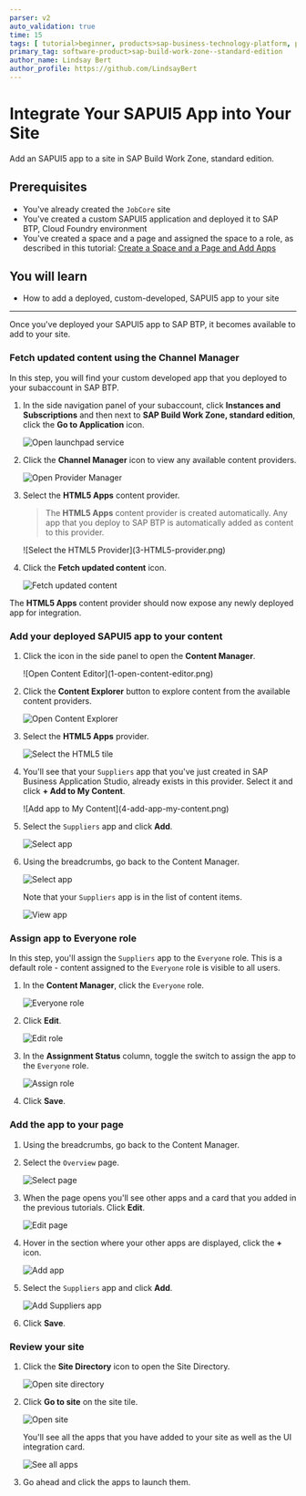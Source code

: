 ```yaml
---
parser: v2
auto_validation: true
time: 15
tags: [ tutorial>beginner, products>sap-business-technology-platform, products>sap-build-work-zone--standard-edition, products>sap-fiori, programming-tool>html5, programming-tool>sapui5]
primary_tag: software-product>sap-build-work-zone--standard-edition
author_name: Lindsay Bert
author_profile: https://github.com/LindsayBert
---
```


# Integrate Your SAPUI5 App into Your Site
<!-- description --> Add an SAPUI5 app to a site in SAP Build Work Zone, standard edition.


## Prerequisites
 - You've already created the `JobCore` site
 - You've created a custom SAPUI5 application and deployed it to SAP BTP, Cloud Foundry environment
 - You've created a space and a page and assigned the space to a role, as described in this tutorial: [Create a Space and a Page and Add Apps](https://developers.sap.com/tutorials/cp-portal-cloud-foundry-spaces-pages.html)


## You will learn
  - How to add a deployed, custom-developed, SAPUI5 app to your site

---
Once you've deployed your SAPUI5 app to SAP BTP, it becomes available to add to your site.


### Fetch updated content using the Channel Manager

In this step, you will find your custom developed app that you deployed to your subaccount in SAP BTP.


1. In the side navigation panel of your subaccount, click **Instances and Subscriptions** and then next to **SAP Build Work Zone, standard edition**, click the **Go to Application** icon.

    ![Open launchpad service](000-open-launchpad-service.png)

2. Click the **Channel Manager** icon to view any available content providers.

    ![Open Provider Manager](0-open-provider-manager.png)

3. Select the **HTML5 Apps** content provider.

    >The **HTML5 Apps** content provider is created automatically. Any app that you deploy to SAP BTP is automatically added as content to this provider.

    <!-- border -->![Select the HTML5 Provider](3-HTML5-provider.png)

4. Click the **Fetch updated content** icon.

    ![Fetch updated content](00-fetch-updated-content.png)

The **HTML5 Apps** content provider should now expose any newly deployed app for integration.


### Add your deployed SAPUI5 app to your content


1. Click the icon in the side panel to open the **Content Manager**.

    <!-- border -->![Open Content Editor](1-open-content-editor.png)

2. Click the **Content Explorer** button to explore content from the available content providers.

    ![Open Content Explorer](2-content-explorer.png)

3. Select the **HTML5 Apps** provider.

    ![Select the HTML5 tile](3a-select-HTML-tile.png)

4. You'll see that your `Suppliers` app that you've just created in SAP Business Application Studio, already exists in this provider. Select it and click **+ Add to My Content**.

    <!-- border -->![Add app to My Content](4-add-app-my-content.png)

5. Select the `Suppliers` app and click **Add**.

    ![Select app](5-select-app.png)

6. Using the breadcrumbs, go back to the Content Manager.

    ![Select app](6-go-to-content-manager.png)

    Note that your `Suppliers` app is in the list of content items.

    ![View app](7-view-app.png)


### Assign app to Everyone role


In this step, you'll assign the `Suppliers` app to the `Everyone` role. This is a default role - content assigned to the `Everyone` role is visible to all users.

1. In the **Content Manager**, click the `Everyone` role.

    ![Everyone role](9a-everyone-role.png)

2. Click **Edit**.

    ![Edit role](10-edit-role.png)

3. In the **Assignment Status** column, toggle the switch to assign the app to the `Everyone` role. 

    ![Assign role](11-assign-everyone-role.png)

4. Click **Save**.

### Add the app to your page

1. Using the breadcrumbs, go back to the Content Manager.

2. Select the `Overview` page. 

    ![Select page](12-select-page.png)

3. When the page opens you'll see other apps and a card that you added in the previous tutorials. Click **Edit**.

    ![Edit page](13-edit-page.png)

4. Hover in the section where your other apps are displayed, click the **+** icon.

    ![Add app](14-add-app.png)

5. Select the `Suppliers` app and click **Add**.

    ![Add Suppliers app](15-add-suppliers-app.png)

6. Click **Save**.

### Review your site


1. Click the **Site Directory** icon to open the Site Directory.

    ![Open site directory](16-open-site-directory.png)

2. Click **Go to site** on the site tile.

    ![Open site](17-go-to-site.png)

    You'll see all the apps that you have added to your site as well as the UI integration card.

    ![See all apps](18-final-view.png)


3. Go ahead and click the apps to launch them.

   